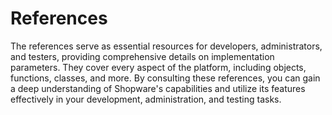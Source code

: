 # References

The references serve as essential resources for developers, administrators, and testers, providing comprehensive details on implementation parameters. They cover every aspect of the platform, including objects, functions, classes, and more. By consulting these references, you can gain a deep understanding of Shopware's capabilities and utilize its features effectively in your development, administration, and testing tasks.

